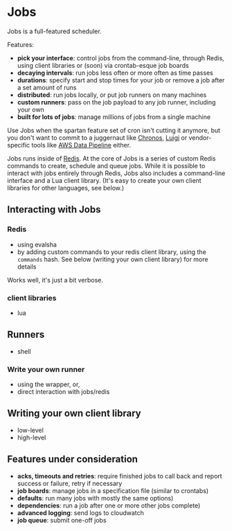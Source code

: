 # Jobs

Jobs is a full-featured scheduler.

Features: 

* **pick your interface**: control jobs from the command-line, through Redis, using client libraries or (soon) via crontab-esque job boards
* **decaying intervals**: run jobs less often or more often as time passes
* **durations**: specify start and stop times for your job or remove a job after a set amount of runs
* **distributed**: run jobs locally, or put job runners on many machines
* **custom runners**: pass on the job payload to any job runner, including your own
* **built for lots of jobs**: manage millions of jobs from a single machine

Use Jobs when the spartan feature set of cron isn't cutting it anymore, but you don't want to commit to a juggernaut like [Chronos](https://github.com/airbnb/chronos), [Luigi](https://github.com/spotify/luigi) or vendor-specific tools like [AWS Data Pipeline](http://aws.amazon.com/datapipeline/) either. 

Jobs runs inside of [Redis](http://redis.io/). At the core of Jobs is a series of custom Redis commands to create, schedule and queue jobs. While it is possible to interact with jobs entirely through Redis, Jobs also includes a command-line interface and a Lua client library. (It's easy to create your own client libraries for other languages, see below.)

## Interacting with Jobs

### Redis

* using evalsha
* by adding custom commands to your redis client library, using the `commands` hash. See below (writing your own client library) for more details

Works well, it's just a bit verbose.

### client libraries

* lua

## Runners

* shell

### Write your own runner

* using the wrapper, or, 
* direct interaction with jobs/redis

## Writing your own client library

* low-level
* high-level

## Features under consideration

* **acks, timeouts and retries**: require finished jobs to call back and report success or failure, retry if necessary
* **job boards**: manage jobs in a specification file (similar to crontabs)
* **defaults**: run many jobs with mostly the same options)
* **dependencies**: run a job after one or more other jobs complete)
* **advanced logging**: send logs to cloudwatch
* **job queue**: submit one-off jobs
